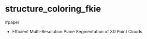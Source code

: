 # structure_coloring_fkie
#paper
- Efficient Multi-Resolution Plane Segmentation of 3D Point Clouds
